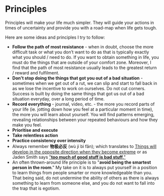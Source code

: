 # Principles

Principles will make your life much simpler. They will guide your actions in times of uncertainty and provide you with a road-map when life gets tough.

Here are some ideas and principles I try to follow:

- **Follow the path of most resistance** - when in doubt, choose the more difficult task or what you don’t want to do as that is typically exactly what you should / need to do. If you want to obtain something in life, you must do the things that are outside of your comfort zone. Moreover, I find that the path of most resistance usually leads to the greatest return / reward and fulfilment.
- **Don't stop doing the things that got you out of a bad situation** - sometimes when we get out of a rut, we can slip and start to fall back in as we lose the incentive to work on ourselves. Do not cut corners. Success is built by doing the same things that got us out of a bad situation everyday, over a long period of time.
- **Record everything** - journal, video, etc. - the more you record parts of your life (ie. jotting down how you feel at a particular moment in time), the more you will learn about yourself. You will find patterns emerging, revealing relationships between your repeated behaviours and how they make you feel.
- **Prioritise and execute**
- **Take relentless action**
- **Practice consistency over intensity**
- Always remember **物极必反** (wù jí bì fǎn); which translates to [Things will develop in the opposite direction when they become extreme](https://baike.baidu.com/item/物极必反/5139) or as Jaden Smith says ["**too much of good stuff is bad stuff**."](https://youtu.be/n_H8UUxsuNA&start=7&end=24)
- An often thrown-around life principle is to "**avoid being the smartest person in the room**." My take on it is to always put yourself in a position to learn things from people smarter or more knowledgeable than you. That being said, do not undermine the ability of others as there is always something to learn from someone else, and you do not want to fall into the trap that is egotism.
